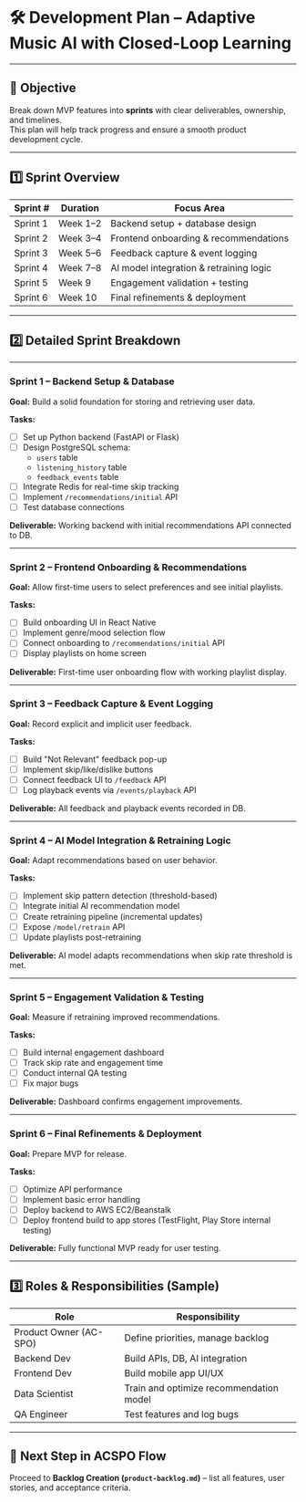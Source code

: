 # 🛠 Development Plan – Adaptive Music AI with Closed-Loop Learning

---

## 🎯 Objective
Break down MVP features into **sprints** with clear deliverables, ownership, and timelines.  
This plan will help track progress and ensure a smooth product development cycle.

---

## 1️⃣ Sprint Overview

| Sprint # | Duration | Focus Area |
|----------|----------|------------|
| Sprint 1 | Week 1–2 | Backend setup + database design |
| Sprint 2 | Week 3–4 | Frontend onboarding & recommendations |
| Sprint 3 | Week 5–6 | Feedback capture & event logging |
| Sprint 4 | Week 7–8 | AI model integration & retraining logic |
| Sprint 5 | Week 9 | Engagement validation + testing |
| Sprint 6 | Week 10 | Final refinements & deployment |

---

## 2️⃣ Detailed Sprint Breakdown

---

### **Sprint 1 – Backend Setup & Database**
**Goal:** Build a solid foundation for storing and retrieving user data.

**Tasks:**
- [ ] Set up Python backend (FastAPI or Flask)
- [ ] Design PostgreSQL schema:
  - `users` table
  - `listening_history` table
  - `feedback_events` table
- [ ] Integrate Redis for real-time skip tracking
- [ ] Implement `/recommendations/initial` API
- [ ] Test database connections

**Deliverable:** Working backend with initial recommendations API connected to DB.

---

### **Sprint 2 – Frontend Onboarding & Recommendations**
**Goal:** Allow first-time users to select preferences and see initial playlists.

**Tasks:**
- [ ] Build onboarding UI in React Native
- [ ] Implement genre/mood selection flow
- [ ] Connect onboarding to `/recommendations/initial` API
- [ ] Display playlists on home screen

**Deliverable:** First-time user onboarding flow with working playlist display.

---

### **Sprint 3 – Feedback Capture & Event Logging**
**Goal:** Record explicit and implicit user feedback.

**Tasks:**
- [ ] Build "Not Relevant" feedback pop-up
- [ ] Implement skip/like/dislike buttons
- [ ] Connect feedback UI to `/feedback` API
- [ ] Log playback events via `/events/playback` API

**Deliverable:** All feedback and playback events recorded in DB.

---

### **Sprint 4 – AI Model Integration & Retraining Logic**
**Goal:** Adapt recommendations based on user behavior.

**Tasks:**
- [ ] Implement skip pattern detection (threshold-based)
- [ ] Integrate initial AI recommendation model
- [ ] Create retraining pipeline (incremental updates)
- [ ] Expose `/model/retrain` API
- [ ] Update playlists post-retraining

**Deliverable:** AI model adapts recommendations when skip rate threshold is met.

---

### **Sprint 5 – Engagement Validation & Testing**
**Goal:** Measure if retraining improved recommendations.

**Tasks:**
- [ ] Build internal engagement dashboard
- [ ] Track skip rate and engagement time
- [ ] Conduct internal QA testing
- [ ] Fix major bugs

**Deliverable:** Dashboard confirms engagement improvements.

---

### **Sprint 6 – Final Refinements & Deployment**
**Goal:** Prepare MVP for release.

**Tasks:**
- [ ] Optimize API performance
- [ ] Implement basic error handling
- [ ] Deploy backend to AWS EC2/Beanstalk
- [ ] Deploy frontend build to app stores (TestFlight, Play Store internal testing)

**Deliverable:** Fully functional MVP ready for user testing.

---

## 3️⃣ Roles & Responsibilities (Sample)

| Role | Responsibility |
|------|----------------|
| Product Owner (AC-SPO) | Define priorities, manage backlog |
| Backend Dev | Build APIs, DB, AI integration |
| Frontend Dev | Build mobile app UI/UX |
| Data Scientist | Train and optimize recommendation model |
| QA Engineer | Test features and log bugs |

---

## 📌 Next Step in ACSPO Flow
Proceed to **Backlog Creation (`product-backlog.md`)** – list all features, user stories, and acceptance criteria.
